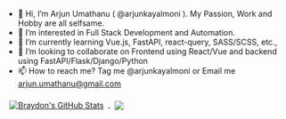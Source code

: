 - 👋 Hi, I’m Arjun Umathanu ( @arjunkayalmoni ). My Passion, Work and Hobby are all selfsame.
- 👀 I’m interested in Full Stack Development and Automation.
- 🌱 I’m currently learning Vue.js, FastAPI, react-query, SASS/SCSS, etc.,
- 💞️ I’m looking to collaborate on Frontend using React/Vue and backend using FastAPI/Flask/Django/Python
- 📫 How to reach me? Tag me @arjunkayalmoni or Email me arjun.umathanu@gmail.com

<!---
arjunkayalmoni/arjunkayalmoni is a ✨ special ✨ repository because its `README.md` (this file) appears on your GitHub profile.
You can click the Preview link to take a look at your changes.
--->

<a href="https://github.com/arjunkayalmoni">
  <img align="center" style="margin:0.5rem" src="https://github-readme-stats.vercel.app/api?username=arjunkayalmoni&show_icons=true&line_height=27&count_private=true&title_color=ffffff&text_color=c9cacc&icon_color=4AB097&bg_color=1A2B34" alt="Braydon's GitHub Stats" />
</a>

<a href="https://github.com/arjunkayalmoni">
  <img align="center" style="margin:0.5rem" src="https://github-readme-stats.vercel.app/api/top-langs/?username=arjunkayalmoni&hide=html,css&title_color=ffffff&text_color=c9cacc&icon_color=55585A&bg_color=24292F" />
</a>
